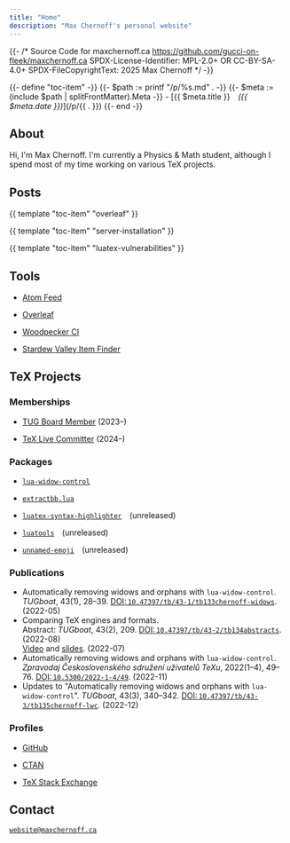 ```yaml
---
title: "Home"
description: "Max Chernoff's personal website"
---
```


{{- /* Source Code for maxchernoff.ca
     https://github.com/gucci-on-fleek/maxchernoff.ca
     SPDX-License-Identifier: MPL-2.0+ OR CC-BY-SA-4.0+
     SPDX-FileCopyrightText: 2025 Max Chernoff */ -}}

{{- define "toc-item" -}}
    {{- $path := printf "/p/%s.md" . -}}
    {{- $meta := (include $path | splitFrontMatter).Meta -}}
    - [{{ $meta.title }}&emsp;_({{ $meta.date }})_](/p/{{ . }})
{{- end -}}

About
-----

Hi, I'm Max Chernoff. I'm currently a Physics & Math student, although I
spend most of my time working on various TeX projects.


Posts
-----

<nav>

{{ template "toc-item" "overleaf" }}

{{ template "toc-item" "server-installation" }}

{{ template "toc-item" "luatex-vulnerabilities" }}

</nav>


Tools
-----

<nav>

- [Atom Feed](/atom.xml)

- [Overleaf](https://overleaf.maxchernoff.ca/login)

- [Woodpecker <abbr>CI</abbr>](https://woodpecker.maxchernoff.ca/login)

- [Stardew Valley Item Finder](/tools/Stardew-Valley-Item-Finder/)

</nav>


TeX Projects
------------

### Memberships

- [<abbr>TUG</abbr> Board Member](https://tug.org/board.html) (2023–)

- [TeX Live Committer](https://git.texlive.info/texlive/commit/Master/tlpkg/bin?id=f136d5) (2024–)

### Packages

- [`lua-widow-control`](https://ctan.org/pkg/lua-widow-control)

- [`extractbb.lua`](https://www.ctan.org/pkg/extractbb)

- [`luatex-syntax-highlighter`](https://github.com/gucci-on-fleek/luatex-syntax-highlighter)&emsp;(unreleased)

- [`luatools`](https://github.com/gucci-on-fleek/luatools)&emsp;(unreleased)

- [`unnamed-emoji`](https://github.com/gucci-on-fleek/unnamed-emoji)&emsp;(unreleased)


### Publications

- Automatically removing widows and orphans with `lua-widow-control`.
  *TUGboat*, 43(1), 28–39.
  [<abbr>DOI</abbr>:&#8239;`10.47397/tb/43-1/tb133chernoff-widows`](//tug.org/TUGboat/tb43-1/tb133chernoff-widows.html).
  (2022-05)
- Comparing TeX engines and formats.\
  Abstract: *TUGboat*, 43(2), 209.
  [<abbr>DOI</abbr>:&#8239;`10.47397/tb/43-2/tb134abstracts`](//tug.org/TUGboat/tb43-2/tb134abstracts.html).
  (2022-08)\
  [Video](//youtu.be/MNdAoza8VHU) and
  [slides](//tug.org/tug2022/assets/served/Max_Chernoff-TUG2022-chernoff-engines-slides.pdf).
  (2022-07)
- Automatically removing widows and orphans with `lua-widow-control`.
  *Zpravodaj Československého sdružení uživatelů TeXu*, 2022(1–4),
  49–76.
  [<abbr>DOI</abbr>:&#8239;`10.5300/2022-1-4/49`](//dml.cz/handle/10338.dmlcz/151108).
  (2022-11)
- Updates to "Automatically removing widows and orphans with
  `lua-widow-control`". *TUGboat*, 43(3), 340–342.
  [<abbr>DOI</abbr>:&#8239;`10.47397/tb/43-3/tb135chernoff-lwc`](//tug.org/TUGboat/tb43-3/tb135chernoff-lwc.html).
  (2022-12)

### Profiles

- [GitHub](https://github.com/gucci-on-fleek)

- [CTAN](https://ctan.org/author/chernoff)

- [TeX Stack Exchange](https://tex.stackexchange.com/users/270600/max-chernoff)


Contact
-------

[`website@maxchernoff.ca`](mailto:website@maxchernoff.ca)
